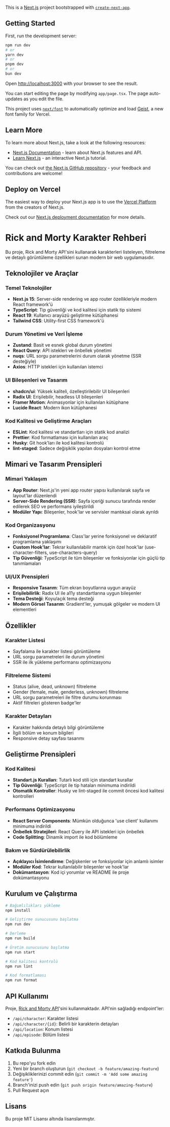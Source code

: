 This is a [Next.js](https://nextjs.org) project bootstrapped with [`create-next-app`](https://nextjs.org/docs/app/api-reference/cli/create-next-app).

## Getting Started

First, run the development server:

```bash
npm run dev
# or
yarn dev
# or
pnpm dev
# or
bun dev
```

Open [http://localhost:3000](http://localhost:3000) with your browser to see the result.

You can start editing the page by modifying `app/page.tsx`. The page auto-updates as you edit the file.

This project uses [`next/font`](https://nextjs.org/docs/app/building-your-application/optimizing/fonts) to automatically optimize and load [Geist](https://vercel.com/font), a new font family for Vercel.

## Learn More

To learn more about Next.js, take a look at the following resources:

- [Next.js Documentation](https://nextjs.org/docs) - learn about Next.js features and API.
- [Learn Next.js](https://nextjs.org/learn) - an interactive Next.js tutorial.

You can check out [the Next.js GitHub repository](https://github.com/vercel/next.js) - your feedback and contributions are welcome!

## Deploy on Vercel

The easiest way to deploy your Next.js app is to use the [Vercel Platform](https://vercel.com/new?utm_medium=default-template&filter=next.js&utm_source=create-next-app&utm_campaign=create-next-app-readme) from the creators of Next.js.

Check out our [Next.js deployment documentation](https://nextjs.org/docs/app/building-your-application/deploying) for more details.

# Rick and Morty Karakter Rehberi

Bu proje, Rick and Morty API'sini kullanarak karakterleri listeleyen, filtreleme ve detaylı görüntüleme özellikleri sunan modern bir web uygulamasıdır.

## Teknolojiler ve Araçlar

### Temel Teknolojiler
- **Next.js 15**: Server-side rendering ve app router özellikleriyle modern React framework'ü
- **TypeScript**: Tip güvenliği ve kod kalitesi için statik tip sistemi
- **React 19**: Kullanıcı arayüzü geliştirme kütüphanesi
- **Tailwind CSS**: Utility-first CSS framework'ü

### Durum Yönetimi ve Veri İşleme
- **Zustand**: Basit ve esnek global durum yönetimi
- **React Query**: API istekleri ve önbellek yönetimi
- **nuqs**: URL sorgu parametrelerini durum olarak yönetme (SSR desteğiyle)
- **Axios**: HTTP istekleri için kullanılan istemci

### UI Bileşenleri ve Tasarım
- **shadcn/ui**: Yüksek kaliteli, özelleştirilebilir UI bileşenleri
- **Radix UI**: Erişilebilir, headless UI bileşenleri
- **Framer Motion**: Animasyonlar için kullanılan kütüphane
- **Lucide React**: Modern ikon kütüphanesi

### Kod Kalitesi ve Geliştirme Araçları
- **ESLint**: Kod kalitesi ve standartları için statik kod analizi
- **Prettier**: Kod formatlaması için kullanılan araç
- **Husky**: Git hook'ları ile kod kalitesi kontrolü
- **lint-staged**: Sadece değişiklik yapılan dosyaları kontrol etme

## Mimari ve Tasarım Prensipleri

### Mimari Yaklaşım
- **App Router**: Next.js'in yeni app router yapısı kullanılarak sayfa ve layout'lar düzenlendi
- **Server-Side Rendering (SSR)**: Sayfa içeriği sunucu tarafında render edilerek SEO ve performans iyileştirildi
- **Modüler Yapı**: Bileşenler, hook'lar ve servisler mantıksal olarak ayrıldı

### Kod Organizasyonu
- **Fonksiyonel Programlama**: Class'lar yerine fonksiyonel ve deklaratif programlama yaklaşımı
- **Custom Hook'lar**: Tekrar kullanılabilir mantık için özel hook'lar (use-character-filters, use-characters-query)
- **Tip Güvenliği**: TypeScript ile tüm bileşenler ve fonksiyonlar için güçlü tip tanımlamaları

### UI/UX Prensipleri
- **Responsive Tasarım**: Tüm ekran boyutlarına uygun arayüz
- **Erişilebilirlik**: Radix UI ile a11y standartlarına uygun bileşenler
- **Tema Desteği**: Koyu/açık tema desteği
- **Modern Görsel Tasarım**: Gradient'ler, yumuşak gölgeler ve modern UI elementleri

## Özellikler

### Karakter Listesi
- Sayfalama ile karakter listesi görüntüleme
- URL sorgu parametreleri ile durum yönetimi
- SSR ile ilk yükleme performansı optimizasyonu

### Filtreleme Sistemi
- Status (alive, dead, unknown) filtreleme
- Gender (female, male, genderless, unknown) filtreleme
- URL sorgu parametreleri ile filtre durumu korunması
- Aktif filtreleri gösteren badge'ler

### Karakter Detayları
- Karakter hakkında detaylı bilgi görüntüleme
- İlgili bölüm ve konum bilgileri
- Responsive detay sayfası tasarımı

## Geliştirme Prensipleri

### Kod Kalitesi
- **Standart.js Kuralları**: Tutarlı kod stili için standart kurallar
- **Tip Güvenliği**: TypeScript ile tip hataları minimuma indirildi
- **Otomatik Kontroller**: Husky ve lint-staged ile commit öncesi kod kalitesi kontrolleri

### Performans Optimizasyonu
- **React Server Components**: Mümkün olduğunca 'use client' kullanımı minimuma indirildi
- **Önbellek Stratejileri**: React Query ile API istekleri için önbellek
- **Code Splitting**: Dinamik import ile kod bölümleme

### Bakım ve Sürdürülebilirlik
- **Açıklayıcı İsimlendirme**: Değişkenler ve fonksiyonlar için anlamlı isimler
- **Modüler Kod**: Tekrar kullanılabilir bileşenler ve hook'lar
- **Dokümantasyon**: Kod içi yorumlar ve README ile proje dokümantasyonu

## Kurulum ve Çalıştırma

```bash
# Bağımlılıkları yükleme
npm install

# Geliştirme sunucusunu başlatma
npm run dev

# Derleme
npm run build

# Üretim sunucusunu başlatma
npm run start

# Kod kalitesi kontrolü
npm run lint

# Kod formatlaması
npm run format
```

## API Kullanımı

Proje, [Rick and Morty API](https://rickandmortyapi.com)'sini kullanmaktadır. API'nin sağladığı endpoint'ler:

- `/api/character`: Karakter listesi
- `/api/character/{id}`: Belirli bir karakterin detayları
- `/api/location`: Konum listesi
- `/api/episode`: Bölüm listesi

## Katkıda Bulunma

1. Bu repo'yu fork edin
2. Yeni bir branch oluşturun (`git checkout -b feature/amazing-feature`)
3. Değişikliklerinizi commit edin (`git commit -m 'Add some amazing feature'`)
4. Branch'inizi push edin (`git push origin feature/amazing-feature`)
5. Pull Request açın

## Lisans

Bu proje MIT Lisansı altında lisanslanmıştır.
